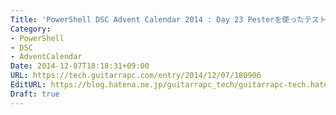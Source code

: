 ```yaml
---
Title: 'PowerShell DSC Advent Calendar 2014 : Day 23 Pesterを使ったテスト'
Category:
- PowerShell
- DSC
- AdventCalendar
Date: 2014-12-07T18:18:31+09:00
URL: https://tech.guitarrapc.com/entry/2014/12/07/180906
EditURL: https://blog.hatena.ne.jp/guitarrapc_tech/guitarrapc-tech.hatenablog.com/atom/entry/8454420450076387428
Draft: true
---
```


